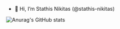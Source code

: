 - 👋 Hi, I’m Stathis Nikitas (@stathis-nikitas)

<!--- [![Anurag's GitHub stats](https://github-readme-stats.vercel.app/api?username=stathis-nikitas)](https://github.com/anuraghazra/github-readme-stats) ---->
![Anurag's GitHub stats](https://github-readme-stats.vercel.app/api?username=stathis-nikitas&show_icons=true&theme=radical)

